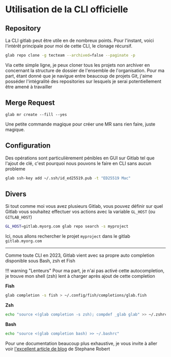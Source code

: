 # Utilisation de la CLI officielle

## Repository

La CLI gitlab peut être utile en de nombreux points. Pour l'instant, voici l'intérêt principale pour moi de cette CLI, le clonage récursif.

```bash
glab repo clone -g tecteam --archived=false --paginate -p
```

Via cette simple ligne, je peux cloner tous les projets non archiver en concernant la structure de dossier de l'ensemble de l'organisation. Pour ma part, étant donné que je navigue entre beaucoup de projets Git, j'aime posséder l'intégralité des repositories sur lesquels je serai potentiellement être amené à travailler 

## Merge Request

```
glab mr create --fill --yes
```

Une petite commande magique pour créer une MR sans rien faire, juste magique.


## Configuration

Des opérations sont particulièrement pénibles en GUI sur Gitlab tel que l'ajout de clé, c'est pourquoi nous pouvons le faire en CLI sans aucun probleme 

```bash
glab ssh-key add ~/.ssh/id_ed25519.pub -t "ED25519 Mac"
```

## Divers

Si tout comme moi vous avez plusieurs Gitlab, vous pouvez définir sur quel Gitlab vous souhaitez effectuer vos actions avec la variable `GL_HOST` (ou `GITLAB_HOST`)


```bash
GL_HOST=gitlab.myorg.com glab repo search -s myproject
```

Ici, nous allons rechercher le projet `myproject` dans le gitlab `gitlab.myorg.com`

---

Comme toute CLI en 2023, Gitlab vient avec sa propre auto completion disponible sous Bash, zsh et Fish

!!! warning "Lenteurs"
    Pour ma part, je n'ai pas activé cette autocompletion, je trouve mon shell (zsh) lent à charger après ajout de cette completion

**Fish**
```bash
glab completion -s fish > ~/.config/fish/completions/glab.fish
```

**Zsh**
```bash
echo "source <(glab completion -s zsh); compdef _glab glab" >> ~/.zshrc
```

**Bash**
```bash
echo "source <(glab completion bash) >> ~/.bashrc"
```

Pour une documentation beaucoup plus exhaustive, je vous invite à aller voir [l'excellent article de blog](https://blog.stephane-robert.info/docs/pipeline-cicd/gitlab/cli/) de Stephane Robert
